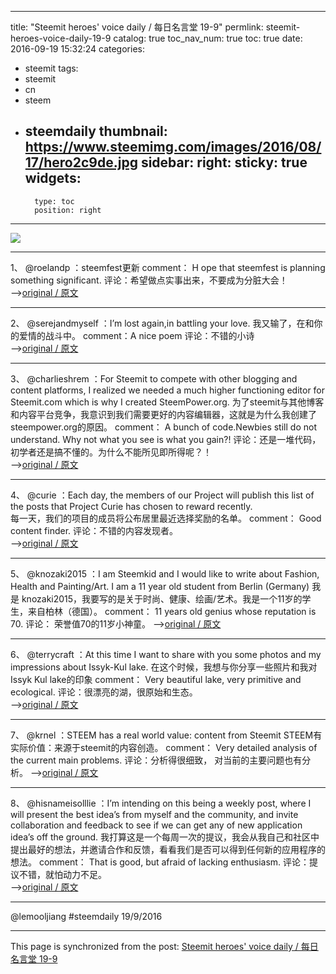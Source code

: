 
---
title: "Steemit heroes' voice daily  / 每日名言堂 19-9"
permlink: steemit-heroes-voice-daily-19-9
catalog: true
toc_nav_num: true
toc: true
date: 2016-09-19 15:32:24
categories:
- steemit
tags:
- steemit
- cn
- steem
- steemdaily
thumbnail: https://www.steemimg.com/images/2016/08/17/hero2c9de.jpg
sidebar:
    right:
        sticky: true
widgets:
    -
        type: toc
        position: right
---


![](https://www.steemimg.com/images/2016/08/17/hero2c9de.jpg) 
****
1、 @roelandp ：steemfest更新 
comment： H	ope that steemfest is planning something significant.
评论：希望做点实事出来，不要成为分脏大会！  
-->[original / 原文]( https://steemit.com/steemfest/@roelandp/steemfest-updates-first-speakers-announced-ticket-sale-started-hotel-package-at-volkshotel-up )
****
2、 @serejandmyself ：I’m lost again,in battling your love.
我又输了，在和你的爱情的战斗中。
comment：A nice poem 
评论：不错的小诗  
-->[original / 原文]( https://steemit.com/story/@serejandmyself/free-or-not-an-original-poem)
****
3、 @charlieshrem ：For Steemit to compete with other blogging and content platforms, I realized we needed a much higher functioning editor for Steemit.com which is why I created SteemPower.org. 
为了steemit与其他博客和内容平台竞争，我意识到我们需要更好的内容编辑器，这就是为什么我创建了steempower.org的原因。
comment： A bunch of code.Newbies still do not understand. Why not what you see is what you gain?!
评论：还是一堆代码，初学者还是搞不懂的。为什么不能所见即所得呢？！  
-->[original / 原文]( https://steemit.com/steemit/@charlieshrem/annoncing-steempower-org-full-function-realtime-wysiwyg-markdown-editor-for-steemit-com )
****
4、 @curie ：Each day, the members of our Project will publish this list of the posts that Project Curie has chosen to reward recently.  
每一天，我们的项目的成员将公布居里最近选择奖励的名单。
comment： Good content finder.
评论：不错的内容发现者。  
-->[original / 原文]( https://steemit.com/curie/@curie/the-daily-curie-17th-sept-18th-sept-2016-part-1 )
****
5、 @knozaki2015 ：I am Steemkid and I would like to write about Fashion, Health and Painting/Art. I am a 11 year old student from Berlin (Germany)
我是 knozaki2015，我要写的是关于时尚、健康、绘画/艺术。我是一个11岁的学生，来自柏林（德国）。 
comment： 11 years old genius whose reputation is 70.
评论： 荣誉值70的11岁小神童。
-->[original / 原文]( https://steemit.com/introducemyself/@knozaki2015/introduction-youngest-german-steemit-blogger )
****
6、 @terrycraft ：At this time I want to share with you some photos and my impressions about Issyk-Kul lake.
在这个时候，我想与你分享一些照片和我对Issyk Kul lake的印象 
comment： Very beautiful lake, very primitive and ecological.
评论：很漂亮的湖，很原始和生态。  
-->[original / 原文]( https://steemit.com/travel/@terrycraft/the-blue-pearl-of-kyrgyzstan-issyk-kul-lake-part-1-golubaya-zhemchuzhina-kyrgyzstana-ozero-issyk-kul-chast-1-featuring )
****
7、 @krnel ：STEEM has a real world value: content from Steemit
STEEM有实际价值：来源于steemit的内容创造。
comment： Very detailed analysis of the current main problems.
评论：分析得很细致， 对当前的主要问题也有分析。 
-->[original / 原文]( https://steemit.com/steem/@krnel/steem-has-real-value-steem-is-the-most-valuable-cryptocurrency-people-just-don-t-know-it-yet )
****
8、 @hisnameisolllie ：I’m intending on this being a weekly post, where I will present the best idea’s from myself and the community, and invite collaboration and feedback to see if we can get any of new application idea’s off the ground.
我打算这是一个每周一次的提议，我会从我自己和社区中提出最好的想法，并邀请合作和反馈，看看我们是否可以得到任何新的应用程序的想法。 
comment： That is good, but afraid of lacking enthusiasm.
评论：提议不错，就怕动力不足。  
-->[original / 原文]( https://steemit.com/steem-applications/@hisnameisolllie/new-applications-for-the-steem-blockchain-idea-s-let-s-all-collaborate)
****

   @lemooljiang  #steemdaily  19/9/2016

- - -

This page is synchronized from the post: [Steemit heroes' voice daily  / 每日名言堂 19-9](https://steemit.com/@lemooljiang/steemit-heroes-voice-daily-19-9)
